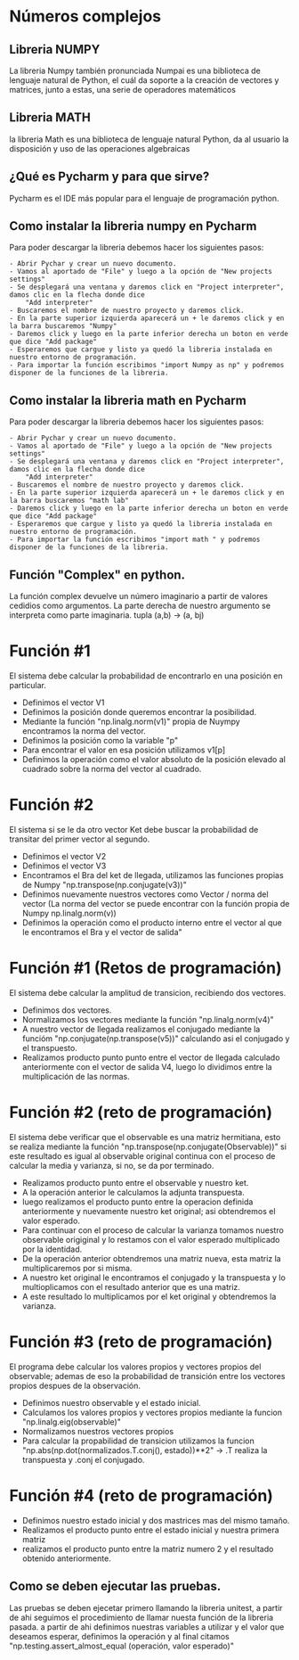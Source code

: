 # Números complejos

## Libreria NUMPY
La libreria Numpy también pronunciada Numpai es una biblioteca de lenguaje natural de Python, el cuál da soporte a la 
creación de vectores y matrices, junto a estas, una serie de operadores matemáticos

## Libreria MATH
la libreria Math es una biblioteca de lenguaje natural Python, da al usuario la disposición y uso de las operaciones algebraicas

## ¿Qué es Pycharm y para que sirve?
Pycharm es el IDE más popular para el lenguaje de programación python.

## Como instalar la libreria numpy en Pycharm
Para poder descargar la libreria debemos hacer los siguientes pasos:
	
    - Abrir Pychar y crear un nuevo documento.
	- Vamos al aportado de "File" y luego a la opción de "New projects settings"
	- Se desplegará una ventana y daremos click en "Project interpreter", damos clic en la flecha donde dice 
		"Add interpreter"
	- Buscaremos el nombre de nuestro proyecto y daremos click.
	- En la parte superior izquierda aparecerá un + le daremos click y en la barra buscaremos "Numpy"
	- Daremos click y luego en la parte inferior derecha un boton en verde que dice "Add package"
	- Esperaremos que cargue y listo ya quedó la libreria instalada en nuestro entorno de programación.
	- Para importar la función escribimos "import Numpy as np" y podremos disponer de la funciones de la libreria.

## Como instalar la libreria math en Pycharm
Para poder descargar la libreria debemos hacer los siguientes pasos:
	
    - Abrir Pychar y crear un nuevo documento.
	- Vamos al aportado de "File" y luego a la opción de "New projects settings"
	- Se desplegará una ventana y daremos click en "Project interpreter", damos clic en la flecha donde dice 
		"Add interpreter"
	- Buscaremos el nombre de nuestro proyecto y daremos click.
	- En la parte superior izquierda aparecerá un + le daremos click y en la barra buscaremos "math lab"
	- Daremos click y luego en la parte inferior derecha un boton en verde que dice "Add package"
	- Esperaremos que cargue y listo ya quedó la libreria instalada en nuestro entorno de programación.
	- Para importar la función escribimos "import math " y podremos disponer de la funciones de la libreria.

## Función "Complex" en python.
La función complex devuelve un número imaginario a partir de valores cedidios como argumentos.
La parte derecha de nuestro argumento se interpreta como parte imaginaria.
tupla (a,b) -> (a, bj)
 
# Función #1
El sistema debe calcular la probabilidad de encontrarlo en una posición en particular.
- Definimos el vector V1
- Definimos la posición donde queremos encontrar la posibilidad.
- Mediante la función "np.linalg.norm(v1)" propia de Nuympy encontramos la norma del vector.
- Definimos la posición como la variable "p"
- Para encontrar el valor en esa posición utilizamos v1[p]
- Definimos la operación como el valor absoluto de la posición elevado al cuadrado sobre la norma del vector al cuadrado.

# Función #2
El sistema si se le da otro vector Ket debe buscar la probabilidad de transitar del primer vector al segundo.
- Definimos el vector V2
- Definimos el vector V3
- Encontramos el Bra del ket de llegada, utilizamos las funciones propias de Numpy "np.transpose(np.conjugate(v3))"
- Definimos nuevamente nuestros vectores como Vector / norma del vector  (La norma del vector se puede encontrar con la función propia de Numpy np.linalg.norm(v))
- Definimos la operación como el producto interno entre el vector al que le encontramos el Bra y el vector de salida"

# Función #1 (Retos de programación)
El sistema debe calcular la amplitud de transicion, recibiendo dos vectores.
- Definimos dos vectores.
- Normalizamos los vectores mediante la función "np.linalg.norm(v4)"
- A nuestro vector de llegada realizamos el conjugado mediante la funcióm "np.conjugate(np.transpose(v5))" calculando asi el conjugado y el transpuesto.
- Realizamos producto punto punto entre el vector de llegada calculado anteriormente con el vector de salida V4, luego lo dividimos entre la multiplicación de las normas.

# Función #2 (reto de programación)
El sistema debe verificar que el observable es una matriz hermitiana, esto se realiza mediante la función "np.transpose(np.conjugate(Observable))" si este resultado es igual al observable original continua con el proceso de calcular la media y varianza, si no, se da por terminado.
- Realizamos producto punto  entre el observable y nuestro ket.
- A la operación anterior le calculamos la adjunta transpuesta.
- luego realizamos el producto punto entre la operacion definida anteriormente y nuevamente nuestro ket original; asi obtendremos el valor esperado.
- Para continuar con el proceso de calcular la varianza tomamos nuestro observable origiginal y lo restamos con el valor esperado multiplicado por la identidad.
- De la operación anterior obtendremos una matriz nueva, esta matriz la multiplicaremos por si misma.
- A nuestro ket original le encontramos el conjugado y la transpuesta y lo multioplicamos con el resultado anterior que es una matriz.
- A este resultado lo multiplicamos por el ket original y obtendremos la varianza.

# Función #3 (reto de programación)
El programa debe calcular los valores propios y vectores propios del observable; ademas de eso la probabilidad de transición entre los vectores propios despues de la observación.
- Definimos nuestro observable y el estado inicial.
- Calculamos los valores propios y vectores propios mediante la funcion "np.linalg.eig(observable)"
- Normalizamos nuestros vectores propios
- Para calcular la propabilidad de transicion utilizamos la funcion "np.abs(np.dot(normalizados.T.conj(), estado))**2" -> .T realiza la transpuesta y .conj el conjugado.

# Función #4 (reto de programación)
- Definimos nuestro estado inicial y dos mastrices mas del mismo tamaño.
- Realizamos el producto punto entre el estado inicial y nuestra primera matriz
- realizamos el producto punto entre la matriz numero 2 y el resultado obtenido anteriormente.

## Como se deben ejecutar las pruebas.
Las pruebas se deben ejecetar primero llamando la libreria unitest, a partir de ahi seguimos el procedimiento de llamar 
nuesta función de la libreria pasada. a partir de ahi definimos nuestras variables a utilizar y el valor que deseamos 
esperar, definimos la operación y al final citamos "np.testing.assert_almost_equal (operación, valor esperado)"
